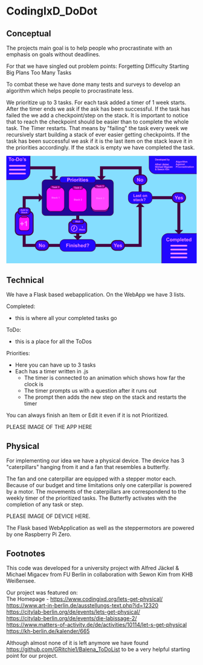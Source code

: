 # CodingIxD_DoDot

## Conceptual

The projects main goal is to help people who procrastinate with an emphasis on goals without deadlines. 

For that we have singled out problem points:
Forgetting
Difficulty Starting
Big Plans
Too Many Tasks

To combat these we have done many tests and surveys to develop an algorithm which helps people to procrastinate less.

We prioritize up to 3 tasks. For each task added a timer of 1 week starts. After the timer ends we ask if the ask has been successful. 
If the task has failed the we add a checkpoint/step on the stack. It is important to notice that to reach the checkpoint should be easier than to complete the whole task. The Timer restarts. That means by "failing" the task every week we recursively start building a stack of ever easier getting checkpoints. 
If the task has been successful we ask if it is the last item on the stack leave it in the priorities accordingly. If the stack is empty we have completed the task.

![Algorithm](jojojojo.png)

## Technical

We have a Flask based webapplication.
On the WebApp we have 3 lists.

Completed:
  - this is where all your completed tasks go

ToDo:
  - this is a place for all the ToDos
  
Priorities:
  - Here you can have up to 3 tasks
  - Each has a timer written in .js 
    - The timer is connected to an animation which shows how far the clock is
    - The timer prompts us with a question after it runs out
    - The prompt then adds the new step on the stack and restarts the timer
    
You can always finish an Item or Edit it even if it is not Prioritized.

PLEASE IMAGE OF THE APP HERE

## Physical

For implementing our idea we have a physical device. The device has 3 "caterpillars" hanging from it and a fan that resembles a butterfly.

The fan and one caterpillar are equipped with a stepper motor each. Because of our budget and time limitations only one caterpillar is powered by a motor.
The movements of the caterpillars are correspondend to the weekly timer of the prioritized tasks. The Butterfly activates with the completion of any task or step.

PLEASE IMAGE OF DEVICE HERE.

The Flask based WebApplication as well as the steppermotors are powered by one Raspberry Pi Zero. 
  
    
    
## Footnotes

This code was developed for a university project with Alfred Jäckel & Michael Migacev from FU Berlin in collaboration with Sewon Kim from KHB Weißensee.

Our project was featured on:  
The Homepage - https://www.codingixd.org/lets-get-physical/  
https://www.art-in-berlin.de/ausstellungs-text.php?id=12320  
https://citylab-berlin.org/de/events/lets-get-physical/  
https://citylab-berlin.org/de/events/die-labissage-2/  
https://www.matters-of-activity.de/de/activities/10114/let-s-get-physical  
https://kh-berlin.de/kalender/665  


Although almost none of it is left anymore we have found https://github.com/GRitchie1/Balena_ToDoList to be a very helpful starting point for our project.
